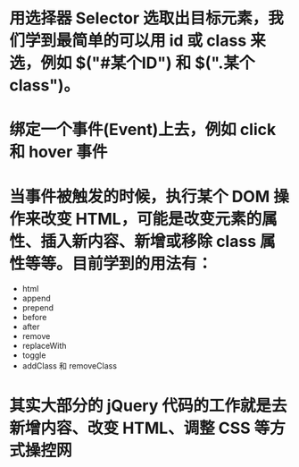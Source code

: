 # 用选择器 Selector 选取出目标元素，我们学到最简单的可以用 id 或 class 来选，例如 $("#某个ID") 和 $(".某个class")。
# 绑定一个事件(Event)上去，例如 click 和 hover 事件
# 当事件被触发的时候，执行某个 DOM 操作来改变 HTML，可能是改变元素的属性、插入新内容、新增或移除 class 属性等等。目前学到的用法有：
* html
* append
* prepend
* before
* after
* remove
* replaceWith
* toggle
* addClass 和 removeClass
# 其实大部分的 jQuery 代码的工作就是去新增内容、改变 HTML、调整 CSS 等方式操控网
